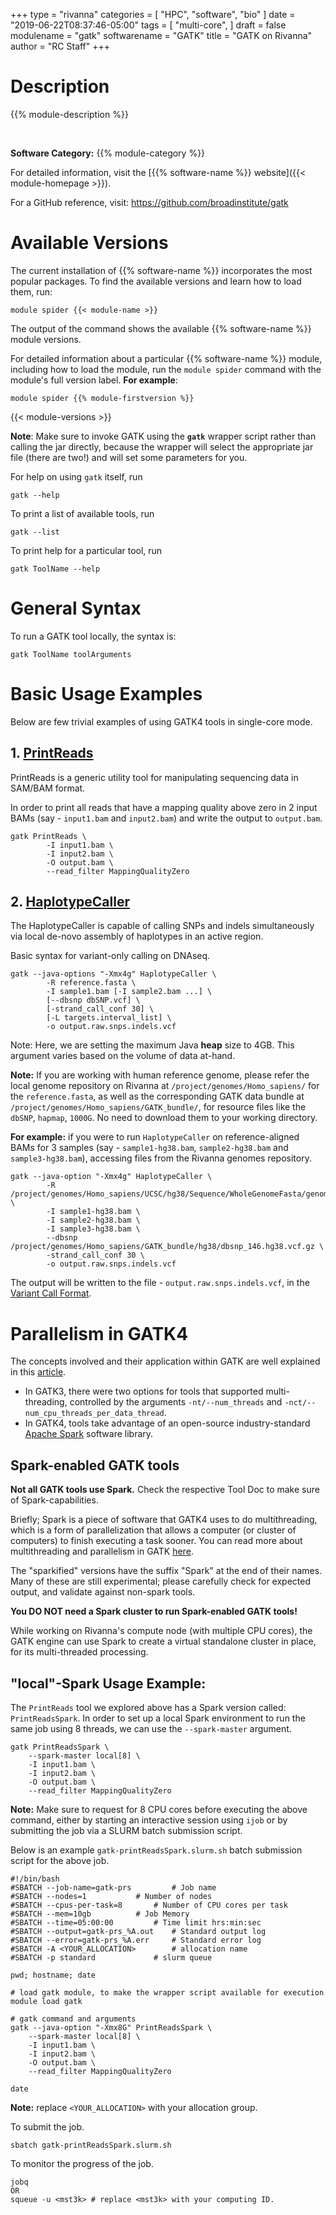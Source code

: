  +++
type = "rivanna"
categories = [
  "HPC",
  "software",
  "bio"
]
date = "2019-06-22T08:37:46-05:00"
tags = [
  "multi-core",
]
draft = false
modulename = "gatk"
softwarename = "GATK"
title = "GATK on Rivanna"
author = "RC Staff"
+++

# Description
{{% module-description %}}

<br>

**Software Category:** {{% module-category %}}

For detailed information, visit the [{{% software-name %}} website]({{< module-homepage >}}).

For a GitHub reference, visit: https://github.com/broadinstitute/gatk

# Available Versions
The current installation of {{% software-name %}} incorporates the most popular packages. To find the available versions and learn how to load them, run:

```
module spider {{< module-name >}}
```

The output of the command shows the available {{% software-name %}} module versions.

For detailed information about a particular {{% software-name %}} module, including how to load the module, run the `module spider` command with the module's full version label. __For example__:
```
module spider {{% module-firstversion %}}
```

{{< module-versions >}}


**Note**: Make sure to invoke GATK using the **`gatk`** wrapper script rather than calling the jar directly, because the wrapper will select the appropriate jar file (there are two!) and will set some parameters for you.

For help on using `gatk` itself, run 
```
gatk --help
```
To print a list of available tools, run 
```
gatk --list
```
To print help for a particular tool, run
```
gatk ToolName --help
```
# General Syntax 
To run a GATK tool locally, the syntax is:
```
gatk ToolName toolArguments
``` 

# Basic Usage Examples
Below are few trivial examples of using GATK4 tools in single-core mode.  

## 1. **[PrintReads](https://gatk.broadinstitute.org/hc/en-us/categories/360002369672)**
PrintReads is a generic utility tool for manipulating sequencing data in SAM/BAM format. 

In order to print all reads that have a mapping quality above zero in 2 input BAMs (say - `input1.bam` and `input2.bam`) and write the output to `output.bam`.
```
gatk PrintReads \
        -I input1.bam \
        -I input2.bam \
        -O output.bam \
        --read_filter MappingQualityZero
``` 

## 2. **[HaplotypeCaller](https://gatk.broadinstitute.org/hc/en-us/categories/360002369672)**
The HaplotypeCaller is capable of calling SNPs and indels simultaneously via local de-novo assembly of haplotypes in an active region.

Basic syntax for variant-only calling on DNAseq.
```
gatk --java-options "-Xmx4g" HaplotypeCaller \
        -R reference.fasta \
        -I sample1.bam [-I sample2.bam ...] \
        [--dbsnp dbSNP.vcf] \ 
        [-strand_call_conf 30] \
        [-L targets.interval_list] \ 
        -o output.raw.snps.indels.vcf
```
Note: Here, we are setting the maximum Java **heap** size to 4GB. This argument varies based on the volume of data at-hand. 

**Note:** If you are working with human reference genome, please refer the local genome repository on Rivanna at `/project/genomes/Homo_sapiens/` for the `reference.fasta`, as well as the corresponding GATK data bundle at `/project/genomes/Homo_sapiens/GATK_bundle/`, for resource files like the `dbSNP`, `hapmap`, `1000G`. No need to download them to your working directory. 

**For example:** if you were to run `HaplotypeCaller` on reference-aligned BAMs for 3 samples (say - `sample1-hg38.bam`, `sample2-hg38.bam` and `sample3-hg38.bam`), accessing files from the Rivanna genomes repository.
```
gatk --java-option "-Xmx4g" HaplotypeCaller \
        -R /project/genomes/Homo_sapiens/UCSC/hg38/Sequence/WholeGenomeFasta/genome.fa \
        -I sample1-hg38.bam \
        -I sample2-hg38.bam \
        -I sample3-hg38.bam \
        --dbsnp /project/genomes/Homo_sapiens/GATK_bundle/hg38/dbsnp_146.hg38.vcf.gz \ 
        -strand_call_conf 30 \
        -o output.raw.snps.indels.vcf
```
The output will be written to the file - `output.raw.snps.indels.vcf`, in the [Variant Call Format](https://samtools.github.io/hts-specs/VCFv4.2.pdf).

# Parallelism in GATK4 

The concepts involved and their application within GATK are well explained in this [article](https://software.broadinstitute.org/gatk/documentation/article?id=11059). 

+ In GATK3, there were two options for tools that supported multi-threading, controlled by  the arguments `-nt/--num_threads` and `-nct/--num_cpu_threads_per_data_thread`.
+ In GATK4, tools take advantage of an open-source industry-standard [Apache Spark](https://spark.apache.org/) software library.  

## Spark-enabled GATK tools

**Not all GATK tools use Spark.** Check the respective Tool Doc to make sure of Spark-capabilities.

Briefly; Spark is a piece of software that GATK4 uses to do multithreading, which is a form of parallelization that allows a computer (or cluster of computers) to finish executing a task sooner. You can read more about multithreading and parallelism in GATK [here](https://gatk.broadinstitute.org/hc/en-us/articles/360035532012).

The "sparkified" versions have the suffix "Spark" at the end of their names. Many of these are still experimental; please carefully check for expected output, and validate against non-spark tools.

**You DO NOT need a Spark cluster to run Spark-enabled GATK tools!** 

While working on Rivanna's compute node (with multiple CPU cores), the GATK engine can use Spark to create a virtual standalone cluster in place, for its multi-threaded processing. 

## "local"-Spark Usage Example: 
The `PrintReads` tool we explored above has a Spark version called: `PrintReadsSpark`. In order to set up a local Spark environment to run the same job using 8 threads, we can use the `--spark-master` argument. 
```
gatk PrintReadsSpark \
    --spark-master local[8] \
    -I input1.bam \
    -I input2.bam \
    -O output.bam \
    --read_filter MappingQualityZero
```
**Note:** Make sure to request for 8 CPU cores before executing the above command, either by starting an interactive session using `ijob` or by submitting the job via a SLURM batch submission script. 

Below is an example `gatk-printReadsSpark.slurm.sh` batch submission script for the above job. 
```
#!/bin/bash
#SBATCH --job-name=gatk-prs 		# Job name
#SBATCH --nodes=1 			# Number of nodes
#SBATCH --cpus-per-task=8 		# Number of CPU cores per task
#SBATCH --mem=10gb 			# Job Memory
#SBATCH --time=05:00:00 		# Time limit hrs:min:sec
#SBATCH --output=gatk-prs_%A.out	# Standard output log
#SBATCH --error=gatk-prs_%A.err		# Standard error log
#SBATCH -A <YOUR_ALLOCATION>		# allocation name
#SBATCH -p standard 			# slurm queue

pwd; hostname; date

# load gatk module, to make the wrapper script available for execution
module load gatk

# gatk command and arguments
gatk --java-option "-Xmx8G" PrintReadsSpark \
    --spark-master local[8] \
    -I input1.bam \
    -I input2.bam \
    -O output.bam \
    --read_filter MappingQualityZero

date
```
**Note:** replace `<YOUR_ALLOCATION>` with your allocation group.

To submit the job.
```
sbatch gatk-printReadsSpark.slurm.sh
```
To monitor the progress of the job.
```
jobq 
OR
squeue -u <mst3k> # replace <mst3k> with your computing ID.
```
 

